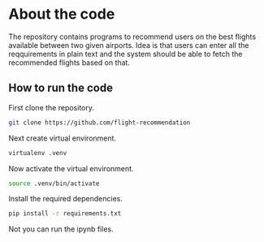 # About the code

The repository contains programs to recommend users on the best flights available between two given airports. Idea is that users can enter all the reqquirements in plain text and the system should be able to fetch the recommended flights based on that.

## How to run the code

First clone the repository.

```bash 
git clone https://github.com/flight-recommendation
```

Next create virtual environment.

```bash
virtualenv .venv
```

Now activate the virtual environment.

```bash
source .venv/bin/activate
```

Install the required dependencies.

```bash
pip install -r requirements.txt
```

Not you can run the ipynb files. 